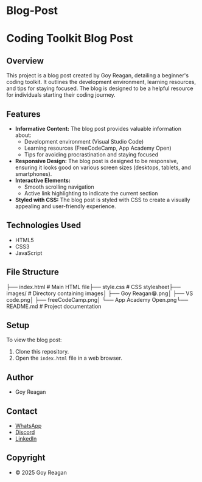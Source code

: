 # Blog-Post
# Coding Toolkit Blog Post

## Overview

This project is a blog post created by Goy Reagan, detailing a beginner's coding toolkit. It outlines the development environment, learning resources, and tips for staying focused. The blog is designed to be a helpful resource for individuals starting their coding journey.

## Features

* **Informative Content:** The blog post provides valuable information about:
    * Development environment (Visual Studio Code)
    * Learning resources (FreeCodeCamp, App Academy Open)
    * Tips for avoiding procrastination and staying focused
* **Responsive Design:** The blog post is designed to be responsive, ensuring it looks good on various screen sizes (desktops, tablets, and smartphones).
* **Interactive Elements:**
    * Smooth scrolling navigation
    * Active link highlighting to indicate the current section
* **Styled with CSS:** The blog post is styled with CSS to create a visually appealing and user-friendly experience.

## Technologies Used

* HTML5
* CSS3
* JavaScript

## File Structure

├── index.html        # Main HTML file├── style.css          # CSS stylesheet├── images/           # Directory containing images│   ├── Goy Reagan😁.png│   ├── VS code.png│   ├── freeCodeCamp.png│   └── App Academy Open.png└── README.md         # Project documentation
## Setup

To view the blog post:

1.  Clone this repository.
2.  Open the `index.html` file in a web browser.

## Author

* Goy Reagan

## Contact

* [WhatsApp](https://wa.me/+256761132735)
* [Discord](https://www.discord.com/users/goy_reagan)
* [LinkedIn](https://www.linkedin.com/in/goy-reagan-5b1489356/)

## Copyright

* © 2025 Goy Reagan
